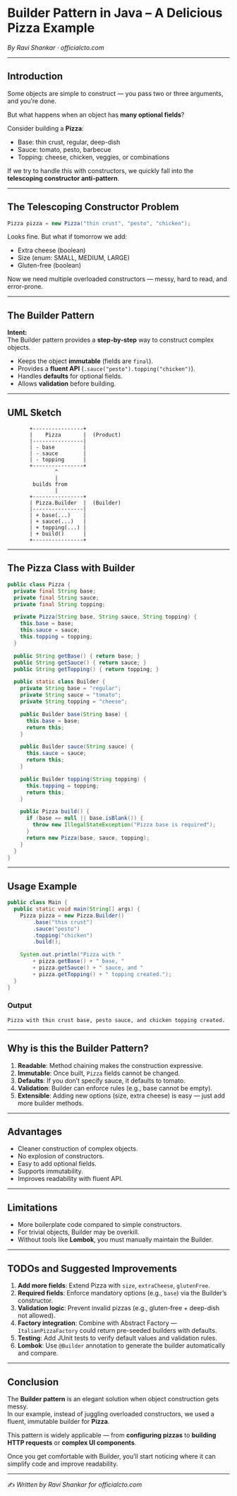 # Builder Pattern in Java – A Delicious Pizza Example

*By Ravi Shankar · officialcto.com*

---

## Introduction

Some objects are simple to construct — you pass two or three arguments, and you’re done.  

But what happens when an object has **many optional fields**?  

Consider building a **Pizza**:
- Base: thin crust, regular, deep-dish  
- Sauce: tomato, pesto, barbecue  
- Topping: cheese, chicken, veggies, or combinations  

If we try to handle this with constructors, we quickly fall into the **telescoping constructor anti-pattern**.

---

## The Telescoping Constructor Problem

```java
Pizza pizza = new Pizza("thin crust", "pesto", "chicken");
```

Looks fine. But what if tomorrow we add:
- Extra cheese (boolean)  
- Size (enum: SMALL, MEDIUM, LARGE)  
- Gluten-free (boolean)  

Now we need multiple overloaded constructors — messy, hard to read, and error-prone.

---

## The Builder Pattern

**Intent:**  
The Builder pattern provides a **step-by-step** way to construct complex objects.  

- Keeps the object **immutable** (fields are `final`).  
- Provides a **fluent API** (`.sauce("pesto").topping("chicken")`).  
- Handles **defaults** for optional fields.  
- Allows **validation** before building.  

---

## UML Sketch

```
       +----------------+
       |    Pizza       |  (Product)
       |----------------|
       | - base         |
       | - sauce        |
       | - topping      |
       +----------------+
               ^
               |
        builds from
               |
       +----------------+
       | Pizza.Builder  |  (Builder)
       |----------------|
       | + base(...)    |
       | + sauce(...)   |
       | + topping(...) |
       | + build()      |
       +----------------+
```

---

## The Pizza Class with Builder

```java
public class Pizza {
  private final String base;
  private final String sauce;
  private final String topping;

  private Pizza(String base, String sauce, String topping) {
    this.base = base;
    this.sauce = sauce;
    this.topping = topping;
  }

  public String getBase() { return base; }
  public String getSauce() { return sauce; }
  public String getTopping() { return topping; }

  public static class Builder {
    private String base = "regular";
    private String sauce = "tomato";
    private String topping = "cheese";

    public Builder base(String base) {
      this.base = base;
      return this;
    }

    public Builder sauce(String sauce) {
      this.sauce = sauce;
      return this;
    }

    public Builder topping(String topping) {
      this.topping = topping;
      return this;
    }

    public Pizza build() {
      if (base == null || base.isBlank()) {
        throw new IllegalStateException("Pizza base is required");
      }
      return new Pizza(base, sauce, topping);
    }
  }
}
```

---

## Usage Example

```java
public class Main {
  public static void main(String[] args) {
    Pizza pizza = new Pizza.Builder()
        .base("thin crust")
        .sauce("pesto")
        .topping("chicken")
        .build();

    System.out.println("Pizza with " 
        + pizza.getBase() + " base, " 
        + pizza.getSauce() + " sauce, and " 
        + pizza.getTopping() + " topping created.");
  }
}
```

### Output
```
Pizza with thin crust base, pesto sauce, and chicken topping created.
```

---

## Why is this the Builder Pattern?

1. **Readable**: Method chaining makes the construction expressive.  
2. **Immutable**: Once built, `Pizza` fields cannot be changed.  
3. **Defaults**: If you don’t specify sauce, it defaults to tomato.  
4. **Validation**: Builder can enforce rules (e.g., base cannot be empty).  
5. **Extensible**: Adding new options (size, extra cheese) is easy — just add more builder methods.  

---

## Advantages

- Cleaner construction of complex objects.  
- No explosion of constructors.  
- Easy to add optional fields.  
- Supports immutability.  
- Improves readability with fluent API.  

---

## Limitations

- More boilerplate code compared to simple constructors.  
- For trivial objects, Builder may be overkill.  
- Without tools like **Lombok**, you must manually maintain the Builder.  

---

## TODOs and Suggested Improvements

1. **Add more fields**: Extend Pizza with `size`, `extraCheese`, `glutenFree`.  
2. **Required fields**: Enforce mandatory options (e.g., `base`) via the Builder’s constructor.  
3. **Validation logic**: Prevent invalid pizzas (e.g., gluten-free + deep-dish not allowed).  
4. **Factory integration**: Combine with Abstract Factory — `ItalianPizzaFactory` could return pre-seeded builders with defaults.  
5. **Testing**: Add JUnit tests to verify default values and validation rules.  
6. **Lombok**: Use `@Builder` annotation to generate the builder automatically and compare.  

---

## Conclusion

The **Builder pattern** is an elegant solution when object construction gets messy.  
In our example, instead of juggling overloaded constructors, we used a fluent, immutable builder for **Pizza**.  

This pattern is widely applicable — from **configuring pizzas** to **building HTTP requests** or **complex UI components**.  

Once you get comfortable with Builder, you’ll start noticing where it can simplify code and improve readability.  

---

✍️ *Written by Ravi Shankar for officialcto.com*
